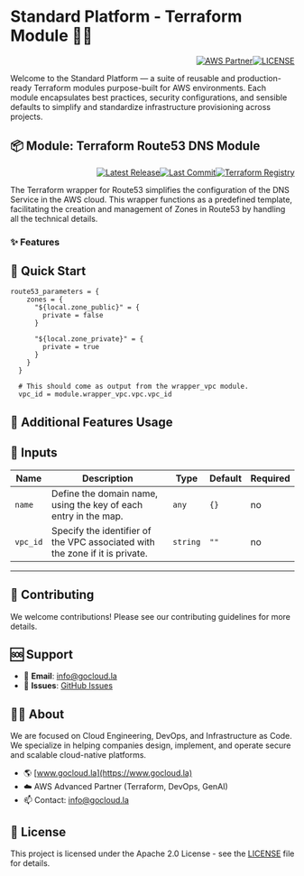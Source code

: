 # Standard Platform - Terraform Module 🚀🚀
<p align="right"><a href="https://partners.amazonaws.com/partners/0018a00001hHve4AAC/GoCloud"><img src="https://img.shields.io/badge/AWS%20Partner-Advanced-orange?style=for-the-badge&logo=amazonaws&logoColor=white" alt="AWS Partner"/></a><a href="LICENSE"><img src="https://img.shields.io/badge/License-Apache%202.0-green?style=for-the-badge&logo=apache&logoColor=white" alt="LICENSE"/></a></p>

Welcome to the Standard Platform — a suite of reusable and production-ready Terraform modules purpose-built for AWS environments.
Each module encapsulates best practices, security configurations, and sensible defaults to simplify and standardize infrastructure provisioning across projects.

## 📦 Module: Terraform Route53 DNS Module
<p align="right"><a href="https://github.com/gocloudLa/terraform-aws-wrapper-route53-zone/releases/latest"><img src="https://img.shields.io/github/v/release/gocloudLa/terraform-aws-wrapper-route53-zone.svg?style=for-the-badge" alt="Latest Release"/></a><a href=""><img src="https://img.shields.io/github/last-commit/gocloudLa/terraform-aws-wrapper-route53-zone.svg?style=for-the-badge" alt="Last Commit"/></a><a href="https://registry.terraform.io/modules/gocloudLa/wrapper-route53-zone/aws"><img src="https://img.shields.io/badge/Terraform-Registry-7B42BC?style=for-the-badge&logo=terraform&logoColor=white" alt="Terraform Registry"/></a></p>
The Terraform wrapper for Route53 simplifies the configuration of the DNS Service in the AWS cloud. This wrapper functions as a predefined template, facilitating the creation and management of Zones in Route53 by handling all the technical details.

### ✨ Features




## 🚀 Quick Start
```hcl
route53_parameters = {
    zones = {
      "${local.zone_public}" = {
        private = false
      }

      "${local.zone_private}" = {
        private = true
      }
    }
  }

  # This should come as output from the wrapper_vpc module.
  vpc_id = module.wrapper_vpc.vpc.vpc_id
```


## 🔧 Additional Features Usage



## 📑 Inputs
| Name     | Description                                                                  | Type     | Default | Required |
| -------- | ---------------------------------------------------------------------------- | -------- | ------- | -------- |
| `name`   | Define the domain name, using the key of each entry in the map.              | `any`    | `{}`    | no       |
| `vpc_id` | Specify the identifier of the VPC associated with the zone if it is private. | `string` | `""`    | no       |








---

## 🤝 Contributing
We welcome contributions! Please see our contributing guidelines for more details.

## 🆘 Support
- 📧 **Email**: info@gocloud.la
- 🐛 **Issues**: [GitHub Issues](https://github.com/gocloudLa/issues)

## 🧑‍💻 About
We are focused on Cloud Engineering, DevOps, and Infrastructure as Code.
We specialize in helping companies design, implement, and operate secure and scalable cloud-native platforms.
- 🌎 [www.gocloud.la](https://www.gocloud.la)
- ☁️ AWS Advanced Partner (Terraform, DevOps, GenAI)
- 📫 Contact: info@gocloud.la

## 📄 License
This project is licensed under the Apache 2.0 License - see the [LICENSE](LICENSE) file for details. 